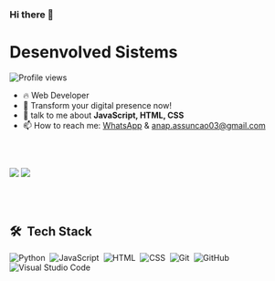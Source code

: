 ### Hi there 👋

<h1 align="left">Desenvolved Sistems</h1>
<p align="left"> <img src="https://komarev.com/ghpvc/?username=desenvolved&color=red" alt="Profile views"/></p>

- 🔥 Web Developer
- 🔭 Transform your digital presence now!
- 💬 talk to me about **JavaScript, HTML, CSS**
- 📫 How to reach me: [WhatsApp](https://a-paulaassuncao.github.io/habitstracker/) & anap.assuncao03@gmail.com

<br>

##
<div> 
  <a href="https://www.instagram.com/desenvolved_" target="_blank"><img src="https://img.shields.io/badge/-Instagram-%23E4405F?style=for-the-badge&logo=instagram&logoColor=white" target="_blank"></a>
 	<a href="https://www.twitch.tv/lorddark16t" target="_blank"><img src="https://img.shields.io/badge/Twitch-9146FF?style=for-the-badge&logo=twitch&logoColor=white" target="_blank"></a>
</div>

<br><br>

## 🛠 &nbsp;Tech Stack

![Python](https://img.shields.io/badge/-Python-05122A?style=flat&logo=python)&nbsp;
![JavaScript](https://img.shields.io/badge/-JavaScript-05122A?style=flat&logo=javascript)&nbsp;
![HTML](https://img.shields.io/badge/-HTML-05122A?style=flat&logo=HTML5)&nbsp;
![CSS](https://img.shields.io/badge/-CSS-05122A?style=flat&logo=CSS3&logoColor=1572B6)&nbsp;
![Git](https://img.shields.io/badge/-Git-05122A?style=flat&logo=git)&nbsp;
![GitHub](https://img.shields.io/badge/-GitHub-05122A?style=flat&logo=github)&nbsp;
![Visual Studio Code](https://img.shields.io/badge/-Visual%20Studio%20Code-05122A?style=flat&logo=visual-studio-code&logoColor=007ACC)&nbsp;


<!--
**desenvolved/desenvolved** is a ✨ _special_ ✨ repository because its `README.md` (this file) appears on your GitHub profile.

Here are some ideas to get you started:

- 🔭 I’m currently working on ...
- 🌱 I’m currently learning ...
- 🤔 I’m looking for help with ...
- 💬 Ask me about ...
- 📫 How to reach me: (https://api.whatsapp.com/send?phone=+5517988288778&text=Oi! Gostaria de fazer um orçamento.)https://api.whatsapp.com/send?phone=+5517988288778&text=Oi! Gostaria de fazer um orçamento.
- 😄 Pronouns: ...
- ⚡ Fun fact: ...
-->
